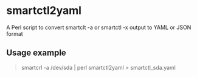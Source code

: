 # smartctl2yaml
A Perl script to convert smartclt -a or smartctl -x output to YAML or JSON format
## Usage example
> smartcrl -a /dev/sda | perl smartctl2yaml > smartctl_sda.yaml
